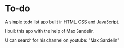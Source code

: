 # To-do
A simple todo list app built in HTML, CSS and JavaScript.

I built this app with the help of Max Sandelin. 

U can search for his channel on youtube: "Max Sandelin"




